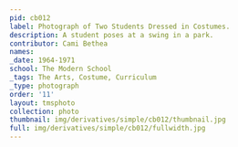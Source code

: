 ```yaml
---
pid: cb012
label: Photograph of Two Students Dressed in Costumes.
description: A student poses at a swing in a park.
contributor: Cami Bethea
names:
_date: 1964-1971
school: The Modern School
_tags: The Arts, Costume, Curriculum
_type: photograph
order: '11'
layout: tmsphoto
collection: photo
thumbnail: img/derivatives/simple/cb012/thumbnail.jpg
full: img/derivatives/simple/cb012/fullwidth.jpg
---
```

